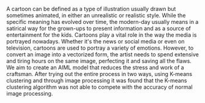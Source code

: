 A cartoon can be defined as a type of illustration usually drawn but sometimes animated, in either an unrealistic or realistic style. While the specific meaning has evolved over time, the modern-day usually means in a satirical way for the grown-ups to present information and as a source of entertainment for the kids. Cartoons play a vital role in the way the media is portrayed nowadays. Whether it's the news or social media or even on television, cartoons are used to portray a variety of emotions. However, to convert an image into a vectorized form, the artist needs to spend extensive and tiring hours on the same image, perfecting it and saving all the flaws. We aim to create an AIML model that reduces the stress and work of a craftsman. 
After trying out the entire process in two ways, using K-means clustering and through image processing it was found that the K-means clustering algorithm was not able to compete with the accuracy of normal image processing.

